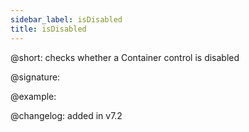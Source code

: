 ```yaml
---
sidebar_label: isDisabled
title: isDisabled
---
```


@short: checks whether a Container control is disabled

@signature:

@example:

@changelog: added in v7.2